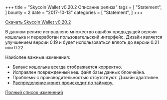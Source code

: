+++
title = "Skycoin Wallet v0.20.2 Описание релиза"
tags = [
    "Statement",
]
bounty = 2
date = "2017-10-13"
categories = [
    "Statement",
]
+++

[Скачать Skycoin Wallet v0.20.2](https://www.skycoin.net/downloads/)

В данном релизе исправлено множество ошибок предыдущей версии кошелька и переработан пользовательский интерфейс.
Дизайн является улучшением версии 0.19 и будет использоваться вплоть до версии 0.21 или 0.22.

Наиболее важные изменения:

- Баланс кошелька всегда отображается корректно.
- Исправлен поврежденный кеш файл базы данных блокчейна.
- Проблемы с производительностью отсутствуют. Дизайн адаптивен.
- [Распределение монет происходит по таймеру.](/statement/skycoin-distribution-plan/#timelocked-distribution)

[Полный список изменений](https://github.com/skycoin/skycoin/blob/master/CHANGELOG.md#0200---2017-10-10)
